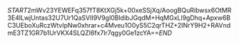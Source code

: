 $START$2mWv23YEWEFq357fT8KtXGj5k+00xeSSjXq/AoogBQuRibwsx6OtMR3E4lLwjUntas32U7Ur1QaSVII9V9gI0BldibJGqdM+HqMGxLl9gDhq+Apxw6BC3UEboXuRczWtvlpNw0xhrar+c4Mveu1O0yS5C2qrTHZ+2INrY9H2+RAVndmE3TZ1GR7b1UrVKX4SLQZl6fx7lr7qgy0Ge1zcYA==$END$